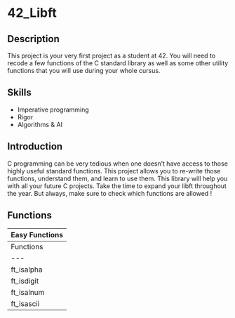 # 42_Libft

## Description
This project is your very first project as a student at 42. You will need to recode a few functions of the C standard library as well as some other utility functions that you will use during your whole cursus.

## Skills

* Imperative programming
* Rigor
* Algorithms & AI

## Introduction

C programming can be very tedious when one doesn’t have access to those highly useful
standard functions. This project allows you to re-write those functions, understand them,
and learn to use them. This library will help you with all your future C projects.
Take the time to expand your libft throughout the year. But always, make sure to
check which functions are allowed !

## Functions
|      Easy Functions     |
| ----------------------- |
| Functions | Description |
| --- | --- |
| ft_isalpha | if character is a letter = returns 1 and otherwise 0 |
| ft_isdigit | if character is a digit = returns 1 and otherwise 0 |
| ft_isalnum | if character is a number or letter = retruns 1 and otherwise 0 |
| ft_isascii | if character is in the [ASCII Table](https://www.rapidtables.com/code/text/ascii-table.html) = returns 1 and otherwise 0 |